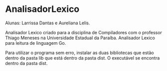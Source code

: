 # AnalisadorLexico
Alunas: Larrissa Dantas e Aureliana Lelis.

Analisador Lexico criado para a disciplina de Compiladores com o professor Thiago Meneses na Universidade Estadual da Paraíba.
Analisador Lexico para leitura de linguagem Go.

  Para utilizar o programa sem erro, instalar as duas bibliotecas que estão dentro da pasta lib que está dentro da pasta dist. O executável se encontra dentro da pasta dist.


